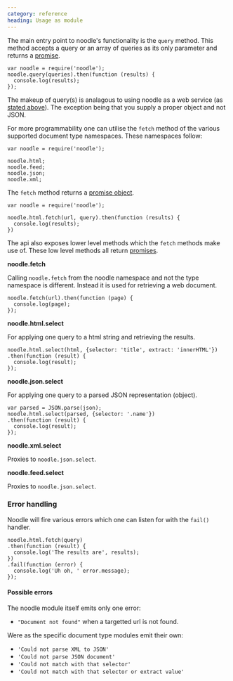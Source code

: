 ```yaml
---
category: reference
heading: Usage as module
---
```


The main entry point to noodle's functionality is the `query` method. This 
method accepts a query or an array of queries as its only parameter and returns 
a [promise](https://github.com/kriskowal/q). 

    var noodle = require('noodle');
    noodle.query(queries).then(function (results) {
      console.log(results);
    });

The makeup of query(s) is analagous to using noodle as a web service (as 
[stated above](http://noodlejs.com/reference/#writing-a-query)). The 
exception being that you supply a proper object and not JSON.

For more programmability one can utilise the `fetch` method of the various 
supported document type namespaces. These namespaces follow:

    var noodle = require('noodle');

    noodle.html;
    noodle.feed;
    noodle.json;
    noodle.xml;

The `fetch` method returns a [promise object](https://github.com/kriskowal/q).

    var noodle = require('noodle');

    noodle.html.fetch(url, query).then(function (results) {
      console.log(results);
    })

The api also exposes lower level methods which the `fetch` methods make use of.
These low level methods all return [promises](https://github.com/kriskowal/q).

**noodle.fetch**

Calling `noodle.fetch` from the noodle namespace and not the type namespace is 
different. Instead it is used for retrieving a web document.


    noodle.fetch(url).then(function (page) {
      console.log(page);
    });


**noodle.html.select**

For applying one query to a html string and retrieving the results.

    noodle.html.select(html, {selector: 'title', extract: 'innerHTML'})
    .then(function (result) {
      console.log(result);
    });


**noodle.json.select**

For applying one query to a parsed JSON representation (object).

    var parsed = JSON.parse(json);
    noodle.html.select(parsed, {selector: '.name'})
    .then(function (result) {
      console.log(result);
    });

**noodle.xml.select**

Proxies to `noodle.json.select`.

**noodle.feed.select**

Proxies to `noodle.json.select`.

### Error handling

Noodle will fire various errors which one can listen for with the `fail()` 
handler.

    noodle.html.fetch(query)
    .then(function (result) {
      console.log('The results are', results);
    })
    .fail(function (error) {
      console.log('Uh oh, ' error.message);
    });

#### Possible errors

The noodle module itself emits only one error:

- `"Document not found"` when a targetted url is not found.

Were as the specific document type modules emit their own:

- `'Could not parse XML to JSON'`
- `'Could not parse JSON document'`
- `'Could not match with that selector'`
- `'Could not match with that selector or extract value'`


